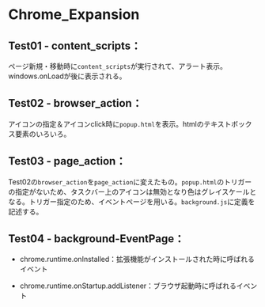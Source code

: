 # Chrome_Expansion

## Test01 - content_scripts：

ページ新規・移動時に`content_scripts`が実行されて、アラート表示。windows.onLoadが後に表示される。

## Test02 - browser_action：

アイコンの指定＆アイコンclick時に`popup.html`を表示。htmlのテキストボックス要素のいろいろ。

## Test03 - page_action：

Test02の`browser_action`を`page_action`に変えたもの。`popup.html`のトリガーの指定がないため、タスクバー上のアイコンは無効となり色はグレイスケールとなる。トリガー指定のため、イベントページを用いる。`background.js`に定義を記述する。

## Test04 - background-EventPage：

- chrome.runtime.onInstalled：拡張機能がインストールされた時に呼ばれるイベント

- chrome.runtime.onStartup.addListener：ブラウザ起動時に呼ばれるイベント
